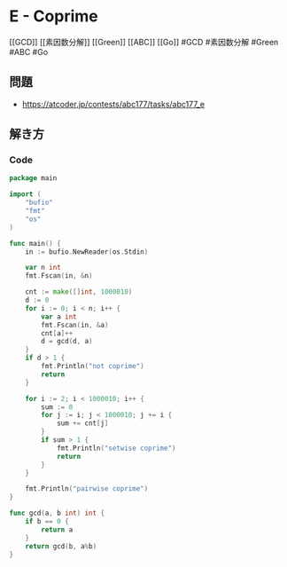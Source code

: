 # E - Coprime
[[GCD]] [[素因数分解]] [[Green]] [[ABC]] [[Go]]
#GCD #素因数分解 #Green #ABC #Go 

## 問題
- https://atcoder.jp/contests/abc177/tasks/abc177_e

## 解き方
### Code
```go
package main

import (
	"bufio"
	"fmt"
	"os"
)

func main() {
	in := bufio.NewReader(os.Stdin)

	var n int
	fmt.Fscan(in, &n)

	cnt := make([]int, 1000010)
	d := 0
	for i := 0; i < n; i++ {
		var a int
		fmt.Fscan(in, &a)
		cnt[a]++
		d = gcd(d, a)
	}
	if d > 1 {
		fmt.Println("not coprime")
		return
	}

	for i := 2; i < 1000010; i++ {
		sum := 0
		for j := i; j < 1000010; j += i {
			sum += cnt[j]
		}
		if sum > 1 {
			fmt.Println("setwise coprime")
			return
		}
	}

	fmt.Println("pairwise coprime")
}

func gcd(a, b int) int {
	if b == 0 {
		return a
	}
	return gcd(b, a%b)
}
```